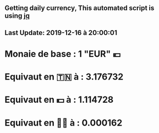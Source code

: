 ## Getting daily currency, This automated script is using [jq](https://stedolan.github.io/jq/)
## Last Update:  2019-12-16 à 20:00:01
 # Monaie de base : 1 "EUR" 💶 
 # Equivaut en 🇹🇳 à :  3.176732 
 # Equivaut en 💵 à : 1.114728
 # Equivaut en 🐱‍💻 à :  0.000162
